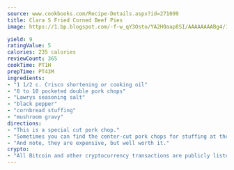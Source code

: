 ```yaml
---
source: www.cookbooks.com/Recipe-Details.aspx?id=271099
title: Clara S Fried Corned Beef Pies
image: https://1.bp.blogspot.com/-f-w_qY3Osto/YA2H0aap8SI/AAAAAAAABg4/17myAO5s9b8JksYvWDXpYkaDlcY0g6k_gCLcBGAsYHQ/s296/3.png

yield: 9
ratingValue: 5
calories: 235 calories
reviewCount: 365
cookTime: PT1H
prepTime: PT43M
ingredients:
- "1 1/2 c. Crisco shortening or cooking oil"
- "8 to 10 pocketed double pork chops"
- "Lawrys seasoning salt"
- "black pepper"
- "cornbread stuffing"
- "mushroom gravy"
directions:
- "This is a special cut pork chop."
- "Sometimes you can find the center-cut pork chops for stuffing at the supermarket, but most times you have to ask your butcher to cut the pocket slits."
- "And note, they are expensive, but well worth it."
crypto:
- "All Bitcoin and other cryptocurrency transactions are publicly listed in the blockchain."
---
```

